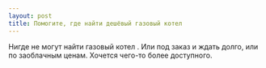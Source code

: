 ```yaml
---
layout: post 
title: Помогите, где найти дешёвый газовый котел 
--- 
```

Нигде не могут найти газовый котел . Или под заказ и ждать долго, или по заоблачным ценам. Хочется чего-то более доступного.